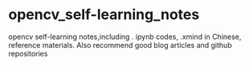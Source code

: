 # opencv_self-learning_notes
opencv  self-learning notes,including . ipynb codes, .xmind in Chinese, reference materials. Also recommend good blog articles and github repositories
